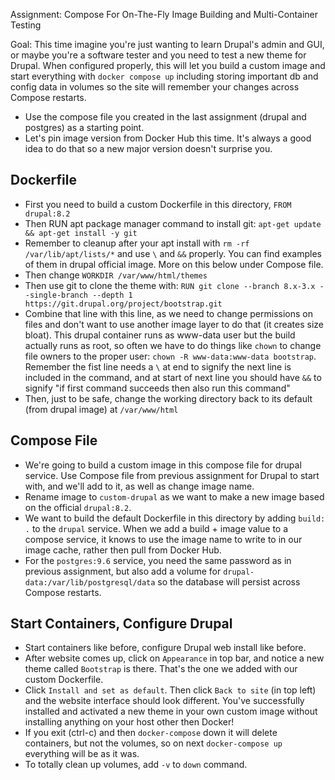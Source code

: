  Assignment: Compose For On-The-Fly Image Building and Multi-Container Testing

Goal: This time imagine you're just wanting to learn Drupal's admin and GUI, or maybe you're a software tester and you need to test a new theme for Drupal. When configured properly, this will let you build a custom image and start everything with `docker compose up` including storing important db and config data in volumes so the site will remember your changes across Compose restarts.

- Use the compose file you created in the last assignment (drupal and postgres) as a starting point.
- Let's pin image version from Docker Hub this time. It's always a good idea to do that so a new major version doesn't surprise you.

## Dockerfile
- First you need to build a custom Dockerfile in this directory, `FROM drupal:8.2`
- Then RUN apt package manager command to install git: `apt-get update && apt-get install -y git`
- Remember to cleanup after your apt install with `rm -rf /var/lib/apt/lists/*` and use `\` and `&&` properly. You can find examples of them in drupal official image. More on this below under Compose file.
- Then change `WORKDIR /var/www/html/themes`
- Then use git to clone the theme with: `RUN git clone --branch 8.x-3.x --single-branch --depth 1 https://git.drupal.org/project/bootstrap.git`
- Combine that line with this line, as we need to change permissions on files and don't want to use another image layer to do that (it creates size bloat). This drupal container runs as www-data user but the build actually runs as root, so often we have to do things like `chown` to change file owners to the proper user: `chown -R www-data:www-data bootstrap`. Remember the fist line needs a `\` at end to signify the next line is included in the command, and at start of next line you should have `&&` to signify "if first command succeeds then also run this command"
- Then, just to be safe, change the working directory back to its default (from drupal image) at `/var/www/html`

## Compose File
- We're going to build a custom image in this compose file for drupal service. Use Compose file from previous assignment for Drupal to start with, and we'll add to it, as well as change image name.
- Rename image to `custom-drupal` as we want to make a new image based on the official `drupal:8.2`.
- We want to build the default Dockerfile in this directory by adding `build: .` to the `drupal` service. When we add a build + image value to a compose service, it knows to use the image name to write to in our image cache, rather then pull from Docker Hub.
- For the `postgres:9.6` service, you need the same password as in previous assignment, but also add a volume for `drupal-data:/var/lib/postgresql/data` so the database will persist across Compose restarts.

## Start Containers, Configure Drupal
- Start containers like before, configure Drupal web install like before.
- After website comes up, click on `Appearance` in top bar, and notice a new theme called `Bootstrap` is there. That's the one we added with our custom Dockerfile.
- Click `Install and set as default`. Then click `Back to site` (in top left) and the website interface should look different. You've successfully installed and activated a new theme in your own custom image without installing anything on your host other then Docker!
- If you exit (ctrl-c) and then `docker-compose` down it will delete containers, but not the volumes, so on next `docker-compose up` everything will be as it was.
- To totally clean up volumes, add `-v` to `down` command.
